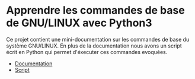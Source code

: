 # Apprendre les commandes de base de GNU/LINUX avec Python3

Ce projet contient une mini-documentation sur les commandes de base du système GNU/LINUX. En plus de la documentation nous avons un script écrit en Python qui permet d'éxecuter ces commandes evoquées.

* [Documentation](/doc)
* [Script](/scripts)
 
